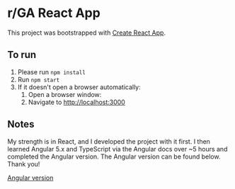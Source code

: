# r/GA React App

This project was bootstrapped with [Create React App](https://github.com/facebookincubator/create-react-app).

## To run
1. Please run `npm install`
2. Run `npm start`
3. If it doesn't open a browser automatically:
    1. Open a browser window:
    2. Navigate to [http://localhost:3000](http://localhost:3000)

## Notes
My strength is in React, and I developed the project with it first. I then learned Angular 5.x and TypeScript via the Angular docs over ~5 hours and completed the Angular version. The Angular version can be found below. Thank you!

[Angular version](https://github.com/drinkingChai/rga-angular-app)
